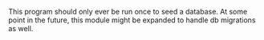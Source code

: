 This program should only ever be run once to seed a database. At some point in the future, this module might be expanded to handle db migrations as well.
